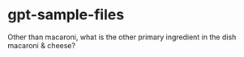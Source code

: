 # gpt-sample-files

Other than macaroni, what is the other primary ingredient in the dish macaroni & cheese?
